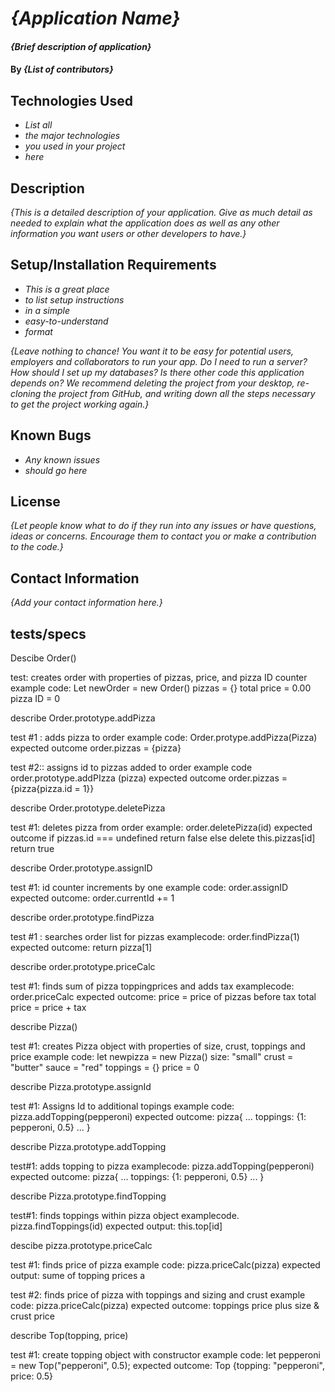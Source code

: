 # _{Application Name}_

#### _{Brief description of application}_

#### By _**{List of contributors}**_

## Technologies Used

* _List all_
* _the major technologies_
* _you used in your project_
* _here_

## Description

_{This is a detailed description of your application. Give as much detail as needed to explain what the application does as well as any other information you want users or other developers to have.}_

## Setup/Installation Requirements

* _This is a great place_
* _to list setup instructions_
* _in a simple_
* _easy-to-understand_
* _format_

_{Leave nothing to chance! You want it to be easy for potential users, employers and collaborators to run your app. Do I need to run a server? How should I set up my databases? Is there other code this application depends on? We recommend deleting the project from your desktop, re-cloning the project from GitHub, and writing down all the steps necessary to get the project working again.}_

## Known Bugs

* _Any known issues_
* _should go here_

## License

_{Let people know what to do if they run into any issues or have questions, ideas or concerns.  Encourage them to contact you or make a contribution to the code.}_

## Contact Information

_{Add your contact information here.}_

## tests/specs

Descibe Order()

test: creates order with properties of pizzas, price, and pizza ID counter
example code: Let newOrder = new Order()
  pizzas = {}
  total price = 0.00
  pizza ID = 0

describe Order.prototype.addPizza

test #1 : adds pizza to order
example code: Order.protype.addPizza(Pizza)
expected outcome
 order.pizzas = {pizza}

 test #2:: assigns id to pizzas added to order
 example code order.prototype.addPIzza (pizza)
 expected outcome
 order.pizzas = {pizza{pizza.id = 1}}

describe Order.prototype.deletePizza

 test #1: deletes pizza from order
 example: order.deletePizza(id)
 expected outcome
  if pizzas.id === undefined
    return false
  else
    delete this.pizzas[id]
    return true

describe Order.prototype.assignID

test #1: id counter increments by one
example code: order.assignID
expected outcome: order.currentId += 1

describe order.prototype.findPizza

test #1 : searches order list for pizzas
examplecode: order.findPizza(1)
expected outcome: return pizza[1]

describe order.prototype.priceCalc

test #1: finds sum of pizza toppingprices and adds tax
examplecode: order.priceCalc
expected outcome: 
price = price of pizzas before tax
total price = price + tax

describe Pizza()

test #1: creates Pizza object with properties of size, crust, toppings and price
example code: let newpizza = new Pizza()
  size: "small"
  crust = "butter"
  sauce = "red"
  toppings = {}
  price = 0

describe Pizza.prototype.assignId

test #1: Assigns Id to additional topings
example code: pizza.addTopping(pepperoni)
expected outcome: pizza{
  ...
  toppings: {1: pepperoni, 0.5}
  ...
}

describe Pizza.prototype.addTopping

test#1: adds topping to pizza
examplecode: pizza.addTopping(pepperoni)
expected outcome:  pizza{
  ...
  toppings: {1: pepperoni, 0.5}
  ...
}

describe Pizza.prototype.findTopping

test#1: finds toppings within pizza object
examplecode. pizza.findToppings(id)
expected output:
this.top[id]

descibe pizza.prototype.priceCalc

test #1: finds price of pizza
example code: pizza.priceCalc(pizza)
expected output: sume of topping prices a

test #2: finds price of pizza with toppings and sizing and crust
example code: pizza.priceCalc(pizza)
expected outcome: toppings price plus size & crust price


describe Top(topping, price)

test #1: create topping object with constructor
example code: let pepperoni = new Top("pepperoni", 0.5);
expected outcome: Top {topping: "pepperoni", price: 0.5}